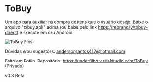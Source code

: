 # ToBuy
Um app para auxiliar na compra de itens que o usuário deseje. 
Baixe o arquivo "tobuy.apk" acima (ou baixe pelo link https://rebrand.ly/tobuy-direct) e execute em seu Android.

![ToBuy Pics](https://i.imgur.com/PZwQn33.png)

Dúvidas e/ou sugestões: andersonsantos412@hotmail.com

Feito em Kotlin. 
Repositório: https://underfilho.visualstudio.com/ToBuy (Privado)

v0.3 Beta
